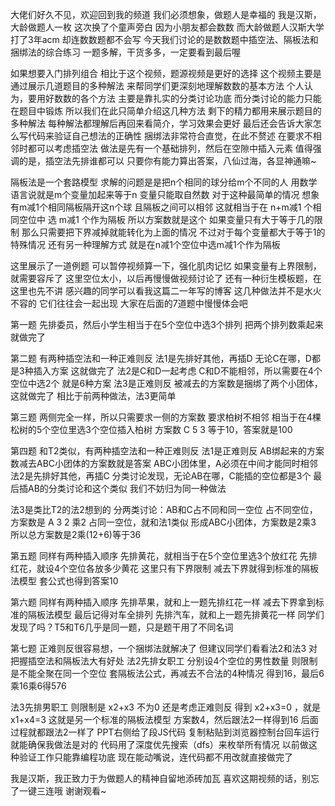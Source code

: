 大佬们好久不见，欢迎回到我的频道
我们必须想象，做题人是幸福的
我是汉斯，大龄做题人一枚
这次换了个童声旁白
因为小朋友都会数数
而大龄做题人汉斯大学打了3年acm
却连数数题都不会写
今天我们讨论的是数数题中插空法、隔板法和捆绑法的综合练习
一题多解，干货多多，一定要看到最后喔

如果想要入门排列组合
相比于这个视频，题源视频是更好的选择
这个视频主要是通过展示几道题目的多种解法
来帮同学们更深刻地理解数数的基本方法
个人认为，要用好数数的各个方法
主要是靠扎实的分类讨论功底
而分类讨论的能力只能在题目中锻炼
所以我们在此只简单介绍这几种方法
剩下的精力都用来展示题目的多种解法
每种解法都理解后再回来看简介，学习效果会更好
最后还会告诉大家怎么写代码来验证自己想法的正确性
捆绑法非常符合直觉，在此不赘述
在要求不相邻时都可以考虑插空法
做法是先有一个基础排列，然后在空隙中插入元素
值得强调的是，插空法先排谁都可以
只要你有能力算出答案，八仙过海，各显神通嘛~

隔板法是一个套路模型
求解的问题是是把n个相同的球分给m个不同的人
用数学语言说就是m个变量加起来等于n
变量只能取自然数
对于这种最简单的情况
想象有m减1个相同隔板隔开这n个球
且隔板之间可以相邻
这就相当于在 n+m减1 个相同空位中
选 m减1 个作为隔板
所以方案数就是这个
如果变量只有大于等于几的限制
那么只需要把下界减掉就能转化为上面的情况
不过对于每个变量都大于等于1的特殊情况
还有另一种理解方式
就是在n减1个空位中选m减1个作为隔板

这里展示了一道例题
可以暂停视频算一下，强化肌肉记忆
如果变量有上界限制，就需要容斥了
这里空位太小，以后再慢慢做视频讨论了
还有一种衍生模板题，在这里也先不讲
感兴趣的同学可以看我这篇二一年写的博客
这几种做法并不是水火不容的
它们往往会一起出现
大家在后面的7道题中慢慢体会吧

第一题
先排委员，然后小学生相当于在5个空位中选3个排列
把两个排列数乘起来就做完了

第二题
有两种插空法和一种正难则反
法1是先排好其他，再插D
无论C在哪，D都是3种插入方案
这就做完了
法2是C和D一起考虑
C和D不能相邻，所以需要在4个空位中选2个
就是6种方案
法3是正难则反
被减去的方案数是捆绑了两个小团体，这就做完了
相比于前两种做法，法3更简单

第三题
两侧完全一样，所以只需要求一侧的方案数
要求柏树不相邻
相当于在4棵松树的5个空位里选3个空位插入柏树
方案数 C 5 3 等于10，答案就是100

第四题
和T2类似，有两种插空法和一种正难则反
法1是正难则反
AB绑起来的方案数减去ABC小团体的方案数就是答案
ABC小团体里，A必须在中间才能同时相邻
法2是先排好其他，再插C
分类讨论发现，无论AB在哪，C能插的空位都是3个
最后插AB的分类讨论和这个类似
我们不妨归为同一种做法

法3是类比T2的法2想到的
分两类讨论：AB和C占不同和同一空位
占不同空位，方案数是 A 3 2 乘2
占同一空位，就和法1类似
形成ABC小团体，方案数是2乘3
所以总方案数是2乘(12+6)等于36

第五题
同样有两种插入顺序
先排黄花，就相当于在5个空位里选3个放红花
先排红花，就设4个空位各放多少黄花
这里只有下界限制
减去下界就得到标准的隔板法模型
套公式也得到答案10

第六题
同样有两种插入顺序
先排苹果，就和上一题先排红花一样
减去下界拿到标准的隔板法模型
最后记得对车全排列
先排汽车，就和上一题先排黄花一样
同学们发现了吗？T5和T6几乎是同一题，只是题干用了不同名词

第七题
正难则反很容易想，一个捆绑法就解决了
但建议同学们看看法2和法3
对把握插空法和隔板法大有好处
法2先排女职工
分别设4个空位的男性数量
则限制是不能全聚在同一个空位
套隔板法公式，再减去不合法的4种情况
得到16，最后6乘16乘6得576

法3先排男职工
则限制是 x2+x3 不为0
还是考虑正难则反
得到 x2+x3=0 ，就是 x1+x4=3
这就是另一个标准的隔板法模型
方案数4，然后跟法2一样得到16
后面过程就都跟法2一样了
PPT右侧给了段JS代码
复制粘贴到浏览器控制台回车运行
就能确保我做法是对的
代码用了深度优先搜索（dfs）来枚举所有情况
以前做这种验证工作只能靠编程功底
现在能动嘴说，连代码都不用改就直接做完了

我是汉斯，我正致力于为做题人的精神自留地添砖加瓦
喜欢这期视频的话，别忘了一键三连哦
谢谢观看~
